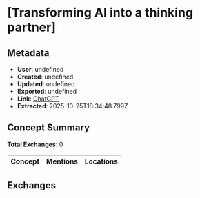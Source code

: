 # \[Transforming AI into a thinking partner\]

## Metadata

- **User**: undefined
- **Created**: undefined
- **Updated**: undefined
- **Exported**: undefined
- **Link**: [ChatGPT](undefined)
- **Extracted**: 2025-10-25T18:34:48.799Z

## Concept Summary

**Total Exchanges**: 0

| Concept | Mentions | Locations |
|---------|----------|----------|

## Exchanges

